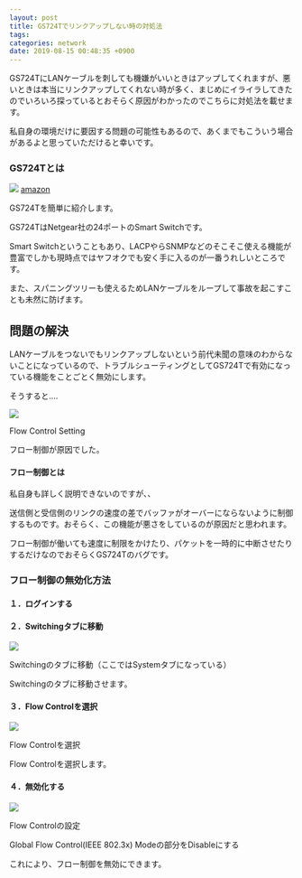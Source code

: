 ```yaml
---
layout: post
title: GS724Tでリンクアップしない時の対処法
tags:
categories: network
date: 2019-08-15 00:48:35 +0900
---
```




GS724TにLANケーブルを刺しても機嫌がいいときはアップしてくれますが、悪いときは本当にリンクアップしてくれない時が多く、まじめにイライラしてきたのでいろいろ探っているとおそらく原因がわかったのでこちらに対処法を載せます。

私自身の環境だけに要因する問題の可能性もあるので、あくまでもこういう場合があるよと思っていただけると幸いです。

### GS724Tとは
![](../../../../images/server/home/2019/09/gs724t.jpg)
[amazon](https://amzn.to/2N95XcI)

GS724Tを簡単に紹介します。

GS724TはNetgear社の24ポートのSmart Switchです。

Smart Switchということもあり、LACPやらSNMPなどのそこそこ使える機能が豊富でしかも現時点ではヤフオクでも安く手に入るのが一番うれしいところです。

また、スパニングツリーも使えるためLANケーブルをループして事故を起こすことも未然に防げます。

問題の解決
-----

LANケーブルをつないでもリンクアップしないという前代未聞の意味のわからないことになっているので、トラブルシューティングとしてGS724Tで有効になっている機能をことごとく無効にします。

そうすると....

![](../../../../images/technology/gs724t_flowcontrollproblem/1.png)

Flow Control Setting

フロー制御が原因でした。

#### フロー制御とは

私自身も詳しく説明できないのですが、、

送信側と受信側のリンクの速度の差でバッファがオーバーにならないように制御するものです。おそらく、この機能が悪さをしているのが原因だと思われます。

フロー制御が働いても速度に制限をかけたり、パケットを一時的に中断させたりするだけなのでおそらくGS724Tのバグです。

### フロー制御の無効化方法

#### １．ログインする

#### ２．Switchingタブに移動

![](../../../../images/technology/gs724t_flowcontrollproblem/2.png)

Switchingのタブに移動（ここではSystemタブになっている）

Switchingのタブに移動させます。

#### ３．Flow Controlを選択

![](../../../../images/technology/gs724t_flowcontrollproblem/3.png)

Flow Controlを選択

Flow Controlを選択します。

#### ４．無効化する

![](../../../../images/technology/gs724t_flowcontrollproblem/4.png)

Flow Controlの設定

Global Flow Control(IEEE 802.3x) Modeの部分をDisableにする

これにより、フロー制御を無効にできます。
